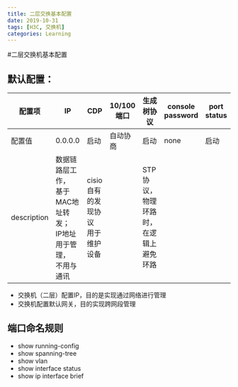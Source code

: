 ```yaml
---
title: 二层交换基本配置
date: 2019-10-31
tags: [H3C, 交换机]
categories: Learning
---
```


#二层交换机基本配置

## 默认配置：

|配置项|IP|CDP|10/100端口|生成树协议|console<br>password | port status|
|---|---|---|---|---|---|---|
|配置值|0.0.0.0|启动|自动协商|启动|none|启动|
| description |数据链路层工作，<br>基于MAC地址转发；<br>IP地址用于管理，<br>不用与通讯|cisio自有的发现协议<br>用于维护设备||STP协议，物理环路时，在逻辑上避免环路|||

- 交换机（二层）配置IP，目的是实现通过网络进行管理
- 交换机配置默认网关，目的实现跨网段管理

## 端口命名规则
- show running-config
- show spanning-tree
- show vlan
- show interface status
- show ip interface brief
